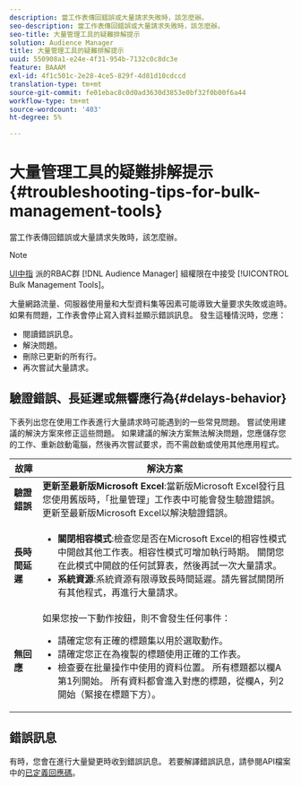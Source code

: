 ```yaml
---
description: 當工作表傳回錯誤或大量請求失敗時，該怎麼辦。
seo-description: 當工作表傳回錯誤或大量請求失敗時，該怎麼辦。
seo-title: 大量管理工具的疑難排解提示
solution: Audience Manager
title: 大量管理工具的疑難排解提示
uuid: 550908a1-e24e-4f31-954b-7132c0c8dc3e
feature: BAAAM
exl-id: 4f1c501c-2e28-4ce5-829f-4d81d10cdccd
translation-type: tm+mt
source-git-commit: fe01ebac8c0d0ad3630d3853e0bf32f0b00f6a44
workflow-type: tm+mt
source-wordcount: '403'
ht-degree: 5%

---
```


# 大量管理工具的疑難排解提示{#troubleshooting-tips-for-bulk-management-tools}

當工作表傳回錯誤或大量請求失敗時，該怎麼辦。



<!-- 

<p>r_bulk_troubleshoot.xml </p>

 -->

>[!NOTE]
>
>[UI中指](../../features/administration/administration-overview.md) 派的RBAC群 [!DNL Audience Manager] 組權限在中接受 [!UICONTROL Bulk Management Tools]。

大量網路流量、伺服器使用量和大型資料集等因素可能導致大量要求失敗或逾時。 如果有問題，工作表會停止寫入資料並顯示錯誤訊息。 發生這種情況時，您應：

* 閱讀錯誤訊息。
* 解決問題。
* 刪除已更新的所有行。
* 再次嘗試大量請求。

## 驗證錯誤、長延遲或無響應行為{#delays-behavior}

下表列出您在使用工作表進行大量請求時可能遇到的一些常見問題。 嘗試使用建議的解決方案來修正這些問題。 如果建議的解決方案無法解決問題，您應儲存您的工作、重新啟動電腦，然後再次嘗試要求，而不需啟動或使用其他應用程式。

<table id="table_AC6FB99402214A4EAC6E709465BB67AF"> 
 <thead> 
  <tr> 
   <th colname="col1" class="entry"> 故障 </th> 
   <th colname="col2" class="entry"> 解決方案 </th> 
  </tr> 
 </thead>
 <tbody> 
  <tr> 
   <td colname="col1"> <b>驗證錯誤</b> </td> 
   <td colname="col2"> 
    <b>更新至最新版Microsoft Excel</b>:當新版Microsoft Excel發行且您使用舊版時，「批量管理」工作表中可能會發生驗證錯誤。更新至最新版Microsoft Excel以解決驗證錯誤。
</td> 
  </tr> 
  <tr> 
   <td colname="col1"> <b>長時間延遲</b> </td> 
   <td colname="col2"> 
    <ul id="ul_AA6F414024B2475AB1C0B46DC3FF0B36"> 
     <li id="li_ECC83AC39D7142519AA9A223DB8FCF23"> <b>關閉相容模式</b>:檢查您是否在Microsoft Excel的相容性模式中開啟其他工作表。相容性模式可增加執行時期。 關閉您在此模式中開啟的任何試算表，然後再試一次大量請求。 </li> 
     <li id="li_234BFCF563234DE198884F33AB75280D"> <b>系統資源</b>:系統資源有限導致長時間延遲。請先嘗試關閉所有其他程式，再進行大量請求。 </li> 
    </ul> </td> 
  </tr> 
  <tr> 
   <td colname="col1"> <b>無回應</b> </td> 
   <td colname="col2">如果您按一下動作按鈕，則不會發生任何事件： 
    <ul id="ul_142E63CDD556414AB639E51734FEDBCF"> 
     <li id="li_DBB6C819603D46B5AECC9C854FDAFDF1">請確定您有正確的標題集以用於選取動作。 </li> 
     <li id="li_391C9031907A4085BDAD42054960045C">請確定您正在為複製的標題使用正確的工作表。 </li> 
     <li id="li_76A7241989204933858621FAAB5C3408">檢查要在批量操作中使用的資料位置。 所有標題都以欄A第1列開始。 所有資料都會進入對應的標題，從欄A，列2開始（緊接在標題下方）。 </li> 
    </ul> </td> 
  </tr> 
 </tbody> 
</table>

## 錯誤訊息

有時，您會在進行大量變更時收到錯誤訊息。 若要解譯錯誤訊息，請參閱API檔案中的[已定義回應碼](/help/using/api/rest-api-main/aam-api-getting-started.md)。
